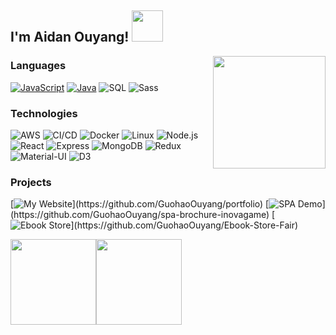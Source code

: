 <h2> I'm Aidan Ouyang! <img src="https://media.giphy.com/media/12oufCB0MyZ1Go/giphy.gif" width="50"></h2>
<img align='right' src="https://media.giphy.com/media/M9gbBd9nbDrOTu1Mqx/giphy.gif" width="180">

### Languages

[![JavaScript](https://img.shields.io/badge/-JavaScript-000?&logo=JavaScript&logoColor=ddc508)](https://github.com/adamalston?tab=repositories&q=&type=&language=javascript)
[![Java](https://img.shields.io/badge/-Java-000?&logo=Java&logoColor=007396)](https://github.com/adamalston?tab=repositories&q=&type=&language=java)
![SQL](https://img.shields.io/badge/-SQL-000?&logo=MySQL&logoColor=4479A1)
![Sass](https://img.shields.io/badge/-SASS-000?&logo=SASS)

### Technologies

![AWS](https://img.shields.io/badge/-AWS-000?&logo=Amazon-AWS&logoColor=FF9900)
![CI/CD](https://img.shields.io/badge/-CI%2FCD-000?&logo=CircleCI&logoColor=888)
![Docker](https://img.shields.io/badge/-Docker-000?&logo=Docker)
![Linux](https://img.shields.io/badge/-Linux-000?&logo=Linux&logoColor=FCC624)
![Node.js](https://img.shields.io/badge/-Node.js-000?&logo=node.js)
![React](https://img.shields.io/badge/-React-000?&logo=React)
![Express](https://img.shields.io/badge/Express.js-000?&logo=Express)
![MongoDB](https://img.shields.io/badge/MongoDB-000?&logo=mongodb)
![Redux](https://img.shields.io/badge/Redux-000?&logo=redux)
![Material-UI](https://img.shields.io/badge/Material--UI-000?&logo=material-ui)
![D3](https://img.shields.io/badge/D3.js-000?&logo=d3.js)

### Projects

[![My Website](https://img.shields.io/badge/-🧬%20My%20Website-000?)](https://github.com/GuohaoOuyang/portfolio)
[![SPA Demo](https://img.shields.io/badge/-🔬%20SPA-000?)](https://github.com/GuohaoOuyang/spa-brochure-inovagame)
[![Ebook Store](https://img.shields.io/badge/-🔊%20Ebook%20Store-000?)](https://github.com/GuohaoOuyang/Ebook-Store-Fair)



<img height="137px" src="https://github-readme-stats.vercel.app/api?username=GuohaoOuyang&hide_title=true&show_icons=true&include_all_commits=true&count_private=true&line_height=21&text_color=000&icon_color=000&bg_color=0,74EBD5,86A8E7,ACB6E5&theme=dark" /><!-- wi*quL3fcV --><img height="137px" src="https://github-readme-stats.vercel.app/api/top-langs/?username=GuohaoOuyang&hide=eiffel&hide_title=true&hide_border=true&layout=compact&langs_count=7&text_color=000&icon_color=fff&bg_color=0,ACB6E5,91EAE4&theme=graywhite" />



<!---
GuohaoOuyang/GuohaoOuyang is a ✨ special ✨ repository because its `README.md` (this file) appears on your GitHub profile.
You can click the Preview link to take a look at your changes.
--->
